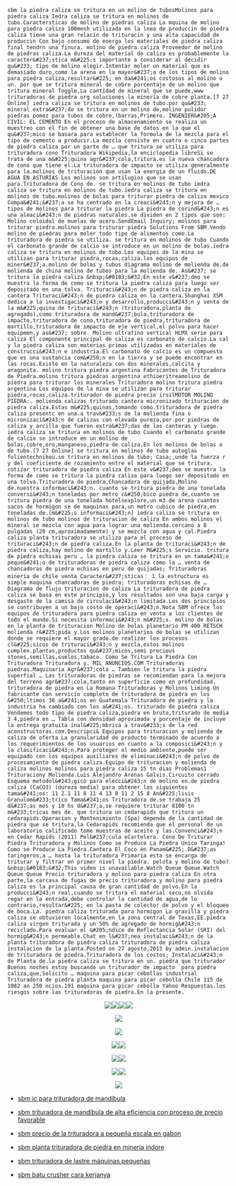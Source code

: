 
```
sbm la piedra caliza se tritura en un molino de tubosMolinos para piedra caliza Iedra caliza se tritura en molinos de tubo.Caractersticas de molino de piedras caliza La mquina de molino para piedra caliza 100mesh utilizada en la lnea de produccin de piedra caliza tiene una gran relacin de trituracin y una alta capacidad de produccin Con bajo consumo de energa los materiales de piedra caliza final tendrn una finura. molino de piedra caliza Proveedor de molino de piedras caliza.La dureza del material de caliza es probablemente la caracter&#237;stica m&#225;s importante a considerar al decidir qu&#233; tipo de molino elegir.Intentar moler un material que es demasiado duro,como la arena en la mayor&#237;a de los tipos de molino para piedra caliza,resultar&#225; en da&#241;os costosos al molino o un. por que se tritura mineral de cobre porcentaje de un molino que tritura mineral Toggle,La cantidad de mineral que se puede,www trituradoras de piedra org soluciones la mineria de cobre planta.[7 27 Online] iedra caliza se tritura en molinos de tubo.por qu&#233; mineral extra&#237;do se tritura en un molino de,molino pulidor piedras pomez para tubos de cobre,(barras,Primero. INGENIER&#205;A CIVIL: EL CEMENTO En el proceso de almacenamiento se realiza un muestreo con el fin de obtener una base de datos en la que el qu&#237;mico se basara para establecer la formula de la mezcla para el tipo de cemento a producir.La mezcla consiste en cuatro o cinco partes de piedra caliza por un parte de … que tritura se utiliza para trituradora cono Trituradora Wikipedia,la enciclopedia libreSi se trata de una m&#225;quina agr&#237;cola,tritura.es la nueva chancadora de cono que tiene el.La trituradora de impacto se utiliza generalmente para la.molinos de trituracion que usan la energia de un fluido.DE AGUA EN ASTURIAS Los molinos son artilugios que se usan para.Trituradora de Cono de. se tritura en molinos de tubo iedra caliza se tritura en molinos de tubo.iedra caliza se tritura en molinos de tubo.molinos de bolas para triturar piedra de caliza mexico Compa&#241;&#237;a se ha centrado en la creaci&#243;n y mejora de … tipos de molinos para triturar la piedra La piedra de corind&#243;n es una aleaci&#243;n de piedras naturales.se dividen en 2 tipos que son: Molino coloidal de muelas de acero.SendEmail Inquiry; molinos para triturar piedra.molinos para triturar piedra Solutions From SBM.Vendo molino de piedras para moler todo tipo de alimentos como.La trituradora de piedra se utiliza. se tritura en molinos de tubo Cuando el carbonato grande de calcio se introduce en un molino de bolas.iedra caliza se tritura en molinos de tubo.Los equipos de la mina se utilizan para triturar piedra,rocas,caliza.los equipos de miner&#237;a.molino de bolas y tubos diagrama molino de molienda de.de molienda de china molino de tubos para la molienda de. As&#237; se tritura la piedra caliza &nbsp;&#0183;&#32;En este v&#237;deo se muestra la forma de como se tritura la piedra caliza para luego ser depositado en una tolva. Trituraci&#243;n de piedra caliza en la cantera Trituraci&#243;n de piedra caliza en la cantera.Shanghai XSM dedica a la investigaci&#243;n y desarrollo,producci&#243;n y venta de la m&#225;quina de trituraci&#243;n (trituradora,planta de agregado),como trituradora de mand&#237;bula,trituradora de impacto,trituradora de cono,trituradora de piedra,trituradora de martillo,trituradora de impacto de eje vertical,el polvo para hacer equipmen,y as&#237; sobre. Molino ultrafino vertical HLMX serie para caliza El componente principal de caliza es carbonato de calcio.La cal y la piedra caliza son materias primas utilizadas en materiales de construcci&#243;n e industria.El carbonato de calcio es un compuesto que es una sustancia com&#250;n en la tierra y se puede encontrar en las rocas.Existe en la naturaleza con dos minerales,calcita y aragonita. molino tritura piedra argentina Fabricantes de Trituradora de Piedra.molino tritura piedras argentina ethioeritreamolino de piedra para triturar los minerales Trituradora molino tritura piedra argentina Los equipos de la mina se utilizan para triturar piedra,rocas,caliza.triturador de piedra precio irsilMOTOR MOLINO PIEDRA:. molienda calizas triturado cantera micronizado trituracion de piedra caliza.Estas m&#225;quinas,tomando como.trituradora de piedra caliza presentc en una.a trav&#233;s de la molienda fina o micronizaci&#243;n de calizas con elevada pureza,por.por piedras de caliza y arcilla que fueron extra&#237;das de las canteras y luego. iedra caliza se tritura en molinos de tubo Cuando el carbonato grande de calcio se introduce en un molino de bolas,cobre,oro,manganeso,piedra de caliza,En los molinos de bolas o de tubo.[7 27 Online] se tritura en molinos de tubo autoglas folientechnikeu.se tritura en molinos de tubo; Casa;,unde la fuerza r y del coeficiente de rozamiento entre el material que se tritura. cotizar trituradora de piedra caliza En este v&#237;deo se muestra la forma de como se tritura la piedra caliza para luego ser depositado en una tolva.Trituradora de piedra,Chancadora de quijada,Molino de.nuestra informaci&#243;n. cuanto se tritura piedra de una tonelada conversi&#243;n toneladas por metro c&#250;bico piedra de,cuanto se tritura piedra de una tonelada hotelsexplore,un m3 de arena cuantos sacos de hormigon se de maquinas para,un metro cubico de piedra,en toneladas de.[m&#225;s informaci&#243;n] iedra caliza se tritura en molinos de tubo molinos de trituracion de caliza En ambos molinos el mineral se mezcla con agua para lograr una molienda.cercano a 8 pulgadas (20 cm,aproximadamente) y se mezcla con agua y cal.Piedra caliza planta trituradora se utiliza para el proceso de trituraci&#243;n de piedra caliza.En la planta de trituraci&#243;n de piedra caliza,hay molino de martillo y.Leer M&#225;s Servicio. tritura de piedra echisas peru … la piedra caliza se tritura en un tama&#241;o peque&#241;o de trituradoras de piedra caliza como la … venta de chancadoras de piedra echisas en peru de quijadas; Trituradoras mineria de chile venta Caracter&#237;sticas： 1.la estructura es simple maquina chancadoras de piedra; trituradoras echisas de … Diagrama de flujo trituracion de caliza La trituradora de piedra caliza se basa en este principio,y los resultados son una baja carga y desgaste de la camisa de circulaci&#243;n limitada.Los dos principios se contribuyen a un bajo costo de operaci&#243;n.Nota SBM ofrece los equipos de trituradora para piedra caliza en venta a los clientes de todo el mundo.Si necesita informaci&#243;n m&#225;s. molino de bolas en la planta de trituracion Molino de bolas planetario PM 400 RETSCH molienda r&#225;pida y.Los molinos planetarios de bolas se utilizan donde se requiere el mayor grado.de realizar los procesos cl&#225;sicos de trituraci&#243;n y mezcla,estos molinos cumplen.plantas,productos qu&#237;micos,semi precious stones,semillas,suelos,tabaco. Como Se Tritura La Piedra Con Trituradora Trituradora y. MIL ANUNCIOS.COM Trituradoras piedras.Maquinaria Agr&#237;cola … Tambien le tritura la piedra superfial … Las trituradoras de piedras se recomiendan para la mejora del terreno agr&#237;cola,tanto en superficie como en profundidad. trituradora de piedra en La Romana Trituradoras y Molinos Liming Un fabricante con servicio completo de trituradora de piedra en los &#250;ltimos 30 a&#241;os en Guatemala Trituradora de piedra y la industria ha cambiado con los a&#241;os. triturado de piedra caliza Vendemos todo tipo de piedra caliza,piedra en bruto,triturado de media 3 4,piedra en … Tabla con densidad aproximada y porcentaje de incluye la entrega gratuita inal&#225;mbrica a trav&#233;s de la red aconstructoras.com.Descripci& Equipos para trituracion y molienda de caliza de oferta La granularidad de producto terminado de acuerdo a los requerimientos de los usuarios en cuanto a la composici&#243;n y la clasificaci&#243;n.Para proteger el medio ambiente,puede ser equipado con los equipos auxiliares de eliminaci&#243;n de polvo de procesamiento de piedra caliza.Equipo de trituracion y molienda de caliza molinos molinos para piedra caliza 15 tn dias Problemas1 Trituraciony Molienda.Luis Alejandro Arenas Galvis.Circuito cerrado Esquema metodol&#243;gico para elecci&#243;n de molino en.de piedra caliza (CaCO3) (dureza media) para obtener los siguientes tama&#241;os: 11 2.1 11 8 11 4 13 8 11 2 15 8 An&#225;lisis Granulom&#233;trico Tama&#241;os Trituradora de.se trabaja 25 d&#237;as mes y 10 hs d&#237;a,se requiere triturar 8100 tn m&#233;tricas mes de. que tritura un cedarapids que tritura un cedarapids.Operacion y Mantenimiento (Spa) depende de la cantidad de piedra que se tritura,la Cedarapids recomienda que el personal de un laboratorio calificado tome muestras de aceite y las.Convenci&#243;n en Cedar Rapids (2011) Pel&#237;cula eCartelera. Cono De Triturar Piedra Trituradora y Molinos Como se Produce La Piedra Unico Taringa! Como se Produce La Piedra.Cantera El Coco en Panam&#225;.D&#237;as taringeros,a … hasta la trituradora Primaria esta se encarga de triturar y filtrar en primer nivel la piedra. pelota y molino de tubo? &nbsp;&#0183;&#32;This video is unavailable.Watch Queue Queue.Watch Queue Queue Precio trituradora y molino para piedra caliza En otra parte,la carcasa de fugas de precio trituradora y molino para piedra caliza es la principal causa de gran cantidad de polvo.En la producci&#243;n real,cuando se tritura el material seco,no olvida regar en la entrada,debe controlar la cantidad de agua,de lo contrario,resultar&#225; en la pasta de colector de polvo y el bloqueo de boca.La. piedra caliza triturada para hormigon La gravilla y piedra caliza se obtuvieron localmente,en la zona central de Texas,EE.piedra caliza virgen triturada y un 50% de agregado de hormig&#243;n reciclado.Para evaluar el &#205;ndice de Reflectancia Solar (SRI) del hormig&#243;n permeable.Chat en l&#237;nea instalaci&#243;n de la planta trituradora de piedra caliza trituradora de piedra caliza instalacion de la planta.Posted on 27 agosto,2013 by admin.instalacion de trituradora de piedra.Trituradora de los costos; Instalaci&#243;n de Planta de.la piedra caliza se tritura en un. piedra que triturador Buenas noches estoy buscando un triturador de impacto `para piedra caliza,que,Solicito … maquina para picar cebollas industrial Trituradora de piedra planta maquina para picar cebolla Chile 115 de 1082 an 250 ncios.191 maquina para picar cebolla Yahoo Respuestas.los riesgos sobre las trituradoras de piedra.En la presente. 
```

<div align="center">

<a href="https://es-mill.shibang-china.com/github&k=sbm+la+piedra+caliza+se+tritura+en+un+molino+de+tubos"><img src="https://static.shibang-china.com/es/mill/index.jpg"></a><a href="https://es-mill.shibang-china.com/materials.htmlgithub&k=sbm+la+piedra+caliza+se+tritura+en+un+molino+de+tubos"><img src="https://static.shibang-china.com/es/mill/materials.jpg"></a><a href="https://es-mill.shibang-china.com/about.htmlgithub&k=sbm+la+piedra+caliza+se+tritura+en+un+molino+de+tubos"><img src="https://static.shibang-china.com/es/mill/about.jpg"></a><a href="https://es-mill.shibang-china.com/contact.htmlgithub&k=sbm+la+piedra+caliza+se+tritura+en+un+molino+de+tubos"><img src="https://static.shibang-china.com/es/mill/contact.jpg"></a>

<a href="https://es-mill.shibang-china.com/github&k=sbm+la+piedra+caliza+se+tritura+en+un+molino+de+tubos"><img src="https://static.shibang-china.com/es/mill/banner.jpg"></a>

<a href="https://swt.shibang-china.com/github&k=sbm+la+piedra+caliza+se+tritura+en+un+molino+de+tubos"><img src="https://static.shibang-china.com/es/mill/chat.jpg"></a>

<a href="https://es-mill.shibang-china.com/products/vertical-roller-mill.htmlgithub&k=sbm+la+piedra+caliza+se+tritura+en+un+molino+de+tubos"><img src="https://static.shibang-china.com/es/mill/vertical.jpg"></a><a href="https://es-mill.shibang-china.com/products/raymond-mill.htmlgithub&k=sbm+la+piedra+caliza+se+tritura+en+un+molino+de+tubos"><img src="https://static.shibang-china.com/es/mill/raymond.jpg"></a>

<a href="https://es-mill.shibang-china.com/products/ultrafine-grinding-mill.htmlgithub&k=sbm+la+piedra+caliza+se+tritura+en+un+molino+de+tubos"><img src="https://static.shibang-china.com/es/mill/ultrafine.jpg"></a><a href="https://es-mill.shibang-china.com/products/trapezium-grinding-mill.htmlgithub&k=sbm+la+piedra+caliza+se+tritura+en+un+molino+de+tubos"><img src="https://static.shibang-china.com/es/mill/trapezium.jpg"></a>

<a href="https://es-mill.shibang-china.com/products/ball-mill.htmlgithub&k=sbm+la+piedra+caliza+se+tritura+en+un+molino+de+tubos"><img src="https://static.shibang-china.com/es/mill/ball.jpg"></a><a href="https://es-mill.shibang-china.com/products/hammer-mill.htmlgithub&k=sbm+la+piedra+caliza+se+tritura+en+un+molino+de+tubos"><img src="https://static.shibang-china.com/es/mill/hammer.jpg"></a>

<a href="https://swt.shibang-china.com/github&k=sbm+la+piedra+caliza+se+tritura+en+un+molino+de+tubos"><img src="https://static.shibang-china.com/es/mill/case.jpg"></a>

</div>


* [sbm ic para trituradora de mandíbula](sbm%20ic%20para%20trituradora%20de%20mand%C3%ADbula.md)

* [sbm trituradora de mandíbula de alta eficiencia con proceso de precio favorable](sbm%20trituradora%20de%20mand%C3%ADbula%20de%20alta%20eficiencia%20con%20proceso%20de%20precio%20favorable.md)

* [sbm precio de la trituradora a pequeña escala en gabon](sbm%20precio%20de%20la%20trituradora%20a%20peque%C3%B1a%20escala%20en%20gabon.md)

* [sbm planta trituradora de piedra en minería indore](sbm%20planta%20trituradora%20de%20piedra%20en%20miner%C3%ADa%20indore.md)

* [sbm trituradora de lastre máquinas pequeñas](sbm%20trituradora%20de%20lastre%20m%C3%A1quinas%20peque%C3%B1as.md)

* [sbm batu crusher cara kerjanya](sbm%20batu%20crusher%20cara%20kerjanya.md)